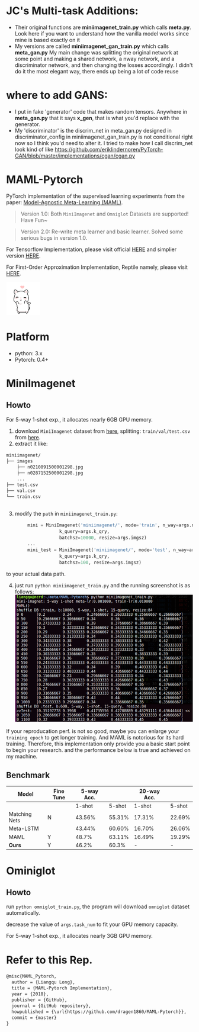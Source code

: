 # JC's Multi-task Additions:
- Their original functions are **miniimagenet_train.py** which calls **meta.py**. Look here if you want to understand how the vanilla model works since mine is based exactly on it
- My versions are called **miniimagenet_gan_train.py** which calls **meta_gan.py**
My main change was splitting the original network at some point and making a shared network, a nway network, and a discriminator network, and then changing the losses accordingly. I didn't do it the most elegant way, there ends up being a lot of code reuse

# where to add GANS:
- I put in fake 'generator' code that makes random tensors. Anywhere in **meta_gan.py** that it says **x_gen**, that is what you'd replace with the generator.
- My 'discriminator' is the discrim_net in meta_gan.py designed in discriminator_config in miniimagenet_gan_train.py is not conditional right now so I think you'd need to alter it. I tried to make how I call discrim_net look kind of like https://github.com/eriklindernoren/PyTorch-GAN/blob/master/implementations/cgan/cgan.py



#  MAML-Pytorch
PyTorch implementation of the supervised learning experiments from the paper:
[Model-Agnostic Meta-Learning (MAML)](https://arxiv.org/abs/1703.03400).

> Version 1.0: Both `MiniImagenet` and `Omniglot` Datasets are supported! Have Fun~

> Version 2.0: Re-write meta learner and basic learner. Solved some serious bugs in version 1.0.

For Tensorflow Implementation, please visit official [HERE](https://github.com/cbfinn/maml) and simplier version [HERE](https://github.com/dragen1860/MAML-TensorFlow).

For First-Order Approximation Implementation, Reptile namely, please visit [HERE](https://github.com/dragen1860/Reptile-Pytorch).

![heart](res/heart.gif)

# Platform
- python: 3.x
- Pytorch: 0.4+

# MiniImagenet


## Howto

For 5-way 1-shot exp., it allocates nearly 6GB GPU memory.

1. download `MiniImagenet` dataset from [here](https://github.com/dragen1860/LearningToCompare-Pytorch/issues/4), splitting: `train/val/test.csv` from [here](https://github.com/twitter/meta-learning-lstm/tree/master/data/miniImagenet).
2. extract it like:
```shell
miniimagenet/
├── images
	├── n0210891500001298.jpg  
	├── n0287152500001298.jpg 
	...
├── test.csv
├── val.csv
└── train.csv


```
3. modify the `path` in `miniimagenet_train.py`:
```python
        mini = MiniImagenet('miniimagenet/', mode='train', n_way=args.n_way, k_shot=args.k_spt,
                    k_query=args.k_qry,
                    batchsz=10000, resize=args.imgsz)
		...
        mini_test = MiniImagenet('miniimagenet/', mode='test', n_way=args.n_way, k_shot=args.k_spt,
                    k_query=args.k_qry,
                    batchsz=100, resize=args.imgsz)
```
to your actual data path.

4. just run `python miniimagenet_train.py` and the running screenshot is as follows:
![screenshot-miniimagetnet](res/mini-screen.png)

If your reproducation perf. is not so good, maybe you can enlarge your `training epoch` to get longer training. And MAML is notorious for its hard training. Therefore, this implementation only provide you a basic start point to begin your research.
and the performance below is true and achieved on my machine.

## Benchmark

| Model                               | Fine Tune | 5-way Acc. |        | 20-way Acc.|        |
|-------------------------------------|-----------|------------|--------|------------|--------|
|                                     |           | 1-shot     | 5-shot | 1-shot     | 5-shot |
| Matching Nets                       | N         | 43.56%     | 55.31% | 17.31%     | 22.69% |
| Meta-LSTM                           |           | 43.44%     | 60.60% | 16.70%     | 26.06% |
| MAML                                | Y         | 48.7%      | 63.11% | 16.49%     | 19.29% |
| **Ours**                            | Y         | 46.2%      | 60.3%	| -    		 | - 	|



# Ominiglot

## Howto
run `python omniglot_train.py`, the program will download `omniglot` dataset automatically.

decrease the value of `args.task_num` to fit your GPU memory capacity.

For 5-way 1-shot exp., it allocates nearly 3GB GPU memory.


# Refer to this Rep.
```
@misc{MAML_Pytorch,
  author = {Liangqu Long},
  title = {MAML-Pytorch Implementation},
  year = {2018},
  publisher = {GitHub},
  journal = {GitHub repository},
  howpublished = {\url{https://github.com/dragen1860/MAML-Pytorch}},
  commit = {master}
}
```
